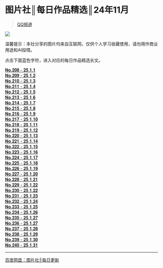 # 图片社║每日作品精选║24年11月
> [QQ频道](https://pd.qq.com/s/gxzstnuwn)  

![](https://i.postimg.cc/MT6z3KL4/h-1735662771054.jpg)  

温馨提示：本社分享的图片均来自互联网，仅供个人学习收藏使用，请勿用作商业用途和AI投喂。 
 
点击下面蓝色字符，进入对应的每日作品精选长文。

[𝐍𝐨.𝟐𝟎𝟖 - 𝟐𝟓.𝟏.𝟏](https://pd.qq.com/s/9d6r86ruj)  
[𝐍𝐨.𝟐𝟎𝟗 - 𝟐𝟓.𝟏.𝟐](https://pd.qq.com/s/cz6rihrmp)  
[𝐍𝐨.𝟐𝟏𝟎 - 𝟐𝟓.𝟏.𝟑](https://pd.qq.com/s/17pyocm5n)  
[𝐍𝐨.𝟐𝟏𝟏 - 𝟐𝟓.𝟏.𝟒](https://pd.qq.com/s/extazr7s2)  
[𝐍𝐨.𝟐𝟏𝟐 - 𝟐𝟓.𝟏.𝟓](https://pd.qq.com/s/9dfaw1woy)  
[𝐍𝐨.𝟐𝟏𝟑 - 𝟐𝟓.𝟏.𝟔](https://pd.qq.com/s/ecnfvxt9x)  
[𝐍𝐨.𝟐𝟏𝟒 - 𝟐𝟓.𝟏.𝟕](https://pd.qq.com/s/7kh1ueoxu)  
[𝐍𝐨.𝟐𝟏𝟓 - 𝟐𝟓.𝟏.𝟖](https://pd.qq.com/s/5r6gycw42)  
[𝐍𝐨.𝟐𝟏𝟔 - 𝟐𝟓.𝟏.𝟗](https://pd.qq.com/s/balp3t6by)  
[𝐍𝐨.𝟐𝟏𝟕 - 𝟐𝟓.𝟏.𝟏𝟎](https://pd.qq.com/s/c8yv39xth)  
[𝐍𝐨.𝟐𝟏𝟖 - 𝟐𝟓.𝟏.𝟏𝟏](https://pd.qq.com/s/1k5o3j3r)  
[𝐍𝐨.𝟐𝟏𝟗 - 𝟐𝟓.𝟏.𝟏𝟐](https://pd.qq.com/s/2xx8tooh5)  
[𝐍𝐨.𝟐𝟐𝟎 - 𝟐𝟓.𝟏.𝟏𝟑](https://pd.qq.com/s/6l55bt3cl)  
[𝐍𝐨.𝟐𝟐𝟏 - 𝟐𝟓.𝟏.𝟏𝟒](https://pd.qq.com/s/oqr1d5bg)  
[𝐍𝐨.𝟐𝟐𝟐 - 𝟐𝟓.𝟏.𝟏𝟓](https://pd.qq.com/s/ewhzcmyra)  
[𝐍𝐨.𝟐𝟐𝟑 - 𝟐𝟓.𝟏.𝟏𝟔](https://pd.qq.com/s/6wzvn9wus)  
[𝐍𝐨.𝟐𝟐𝟒 - 𝟐𝟓.𝟏.𝟏𝟕](https://pd.qq.com/s/eqyivrfzw)  
[𝐍𝐨.𝟐𝟐𝟓 - 𝟐𝟓.𝟏.𝟏𝟖](https://pd.qq.com/s/2p6ujp6rk)  
[𝐍𝐨.𝟐𝟐𝟔 - 𝟐𝟓.𝟏.𝟏𝟗](https://pd.qq.com/s/8nw9grpju)  
[𝐍𝐨.𝟐𝟐𝟕 - 𝟐𝟓.𝟏.𝟐𝟎](https://pd.qq.com/s/fnsjxwcqc)  
[𝐍𝐨.𝟐𝟐𝟖 - 𝟐𝟓.𝟏.𝟐𝟏](https://pd.qq.com/s/3um5y23yb)  
[𝐍𝐨.𝟐𝟐𝟗 - 𝟐𝟓.𝟏.𝟐𝟐](https://pd.qq.com/s/8c9tro5e5)  
[𝐍𝐨.𝟐𝟑𝟎 - 𝟐𝟓.𝟏.𝟐𝟐](https://pd.qq.com/s/d65oyg6uz)  
[𝐍𝐨.𝟐𝟑𝟏 - 𝟐𝟓.𝟏.𝟐𝟑](https://pd.qq.com/s/83429a3b9)  
[𝐍𝐨.𝟐𝟑𝟐 - 𝟐𝟓.𝟏.𝟐𝟒](https://pd.qq.com/s/e54tczgpe)  
[𝐍𝐨.𝟐𝟑𝟑 - 𝟐𝟓.𝟏.𝟐𝟓](https://pd.qq.com/s/30qgnu277)  
[𝐍𝐨.𝟐𝟑𝟒 - 𝟐𝟓.𝟏.𝟐𝟔](https://pd.qq.com/s/a92y9rnn)  
[𝐍𝐨.𝟐𝟑𝟓 - 𝟐𝟓.𝟏.𝟐𝟕](https://pd.qq.com/s/a9psbqocu)  
[𝐍𝐨.𝟐𝟑𝟔 - 𝟐𝟓.𝟏.𝟐𝟕](https://pd.qq.com/s/g0vd4uhay)  
[𝐍𝐨.𝟐𝟑𝟕 - 𝟐𝟓.𝟏.𝟐𝟖](https://pd.qq.com/s/6g7hv52vl)  
[𝐍𝐨.𝟐𝟑𝟖 - 𝟐𝟓.𝟏.𝟐𝟗](https://pd.qq.com/s/7m58o6yec)  
[𝐍𝐨.𝟐𝟑𝟗 - 𝟐𝟓.𝟏.𝟑𝟎](https://pd.qq.com/s/9i5ocjkcg)  
[𝐍𝐨.𝟐𝟒𝟎 - 𝟐𝟓.𝟏.𝟑𝟏](https://pd.qq.com/s/72ckbbaz)  
- - -
[百度网盘：图片社║每日更新](https://pan.baidu.com/s/1NoLnUzId9TA6hHFwh-6X2w?pwd=HUDA)  